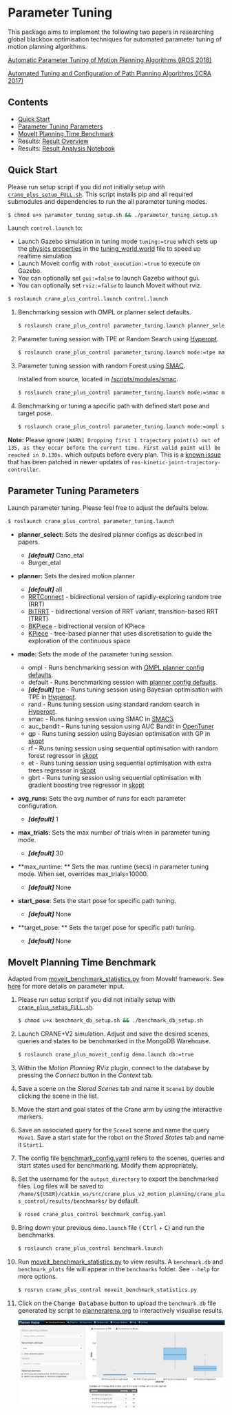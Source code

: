 # Parameter Tuning

This package aims to implement the following two papers in researching global blackbox optimisation techniques for automated parameter tuning of motion planning algorithms. 

[Automatic Parameter Tuning of Motion Planning Algorithms (IROS 2018)](http://homepages.inf.ed.ac.uk/jcanore/pub/2018_iros.pdf) 

[Automated Tuning and Configuration of Path Planning Algorithms (ICRA 2017)](http://www.factory-in-a-day.eu/wp-content/uploads/2017/08/Automated_Tuning_SMAC_ICRA_2017.pdf)

## Contents

- [Quick Start](#quick-start)
- [Parameter Tuning Parameters](#parameter-tuning-parameters)
- [MoveIt Planning Time Benchmark](#moveit-planning-time-benchmark)
- Results: [Result Overview](./results/result_overview.md)
- Results: [Result Analysis Notebook](./results/result_analysis.ipynb)



## Quick Start

Please run setup script if you did not initially setup  with [`crane_plus_setup_FULL.sh`](../crane_plus_setup_FULL.sh). This script installs pip and all required submodules and dependencies to run the all parameter tuning modes.

```bash
$ chmod u+x parameter_tuning_setup.sh && ./parameter_tuning_setup.sh 
```

Launch `control.launch` to:

- Launch Gazebo simulation in tuning mode `tuning:=true` which sets up the [physics properties](http://gazebosim.org/tutorials?tut=modifying_world#PhysicsProperties) in the [tuning_world.world](../crane_plus_simulation/worlds/tuning_world.world) file to speed up realtime simulation
- Launch Moveit config with `robot_execution:=true` to execute on Gazebo.
- You can optionally set `gui:=false` to launch Gazebo without gui.
- You can optionally set `rviz:=false` to launch Moveit without rviz.

```bash
$ roslaunch crane_plus_control.launch control.launch 
```

1. Benchmarking session with OMPL or planner select defaults.

    ```bash
    $ roslaunch crane_plus_control parameter_tuning.launch planner_select:=Cano_etal mode:=default avg_runs:=5
    ```

2. Parameter tuning session with TPE or Random Search using [Hyperopt](http://hyperopt.github.io/hyperopt/).

    ```bash
    $ roslaunch crane_plus_control parameter_tuning.launch mode:=tpe max_runtime:=7200
    ```

3. Parameter tuning session with random Forest using [SMAC](http://www.cs.ubc.ca/labs/beta/Projects/SMAC/v2.10.03/quickstart.html#news).

    Installed from source, located in [/scripts/modules/smac](./scripts/modules/smac).

    ```bash
    $ roslaunch crane_plus_control parameter_tuning.launch mode:=smac max_runtime:=7200
    ```

4. Benchmarking or tuning a specific path with defined start pose and target pose.

    ```bash
    $ roslaunch crane_plus_control parameter_tuning.launch mode:=ompl start_pose:=backbend target_pose:=low_fwd_reach
    ```

**Note:** Please ignore `[WARN] Dropping first 1 trajectory point(s) out of 135, as they occur before the current time. First valid point will be reached in 0.130s.` which outputs before every plan. This is a [known issue](https://github.com/ros-controls/ros_controllers/pull/366/files/7d2f98db49552cab0af753421955071c3cbae8e4#diff-01202b8fd499de6fd52d7a3f43d26df8) that has been patched in newer updates of `ros-kinetic-joint-trajectory-controller`.



## Parameter Tuning Parameters

Launch parameter tuning. Please feel free to adjust the defaults below.
```bash
$ roslaunch crane_plus_control parameter_tuning.launch
```

- **planner_select:** Sets the desired planner configs as described in papers.

  - ***[default]*** Cano_etal
  - Burger_etal

- **planner:** Sets the desired motion planner

  - ***[default]*** all
  - [RRTConnect](http://ompl.kavrakilab.org/classompl_1_1geometric_1_1RRTConnect.html#aea8a84e73c86ff415931a29be34228f5) - bidirectional version of rapidly-exploring random tree (RRT) 
  - [BiTRRT](http://ompl.kavrakilab.org/classompl_1_1geometric_1_1BiTRRT.html) - bidirectional version of RRT variant,  transition-based RRT (TRRT) 
  - [BKPiece](http://ompl.kavrakilab.org/classompl_1_1geometric_1_1BKPIECE1.html#gBKPIECE1) - bidirectional version of KPiece
  - [KPiece](http://ompl.kavrakilab.org/classompl_1_1geometric_1_1KPIECE1.html#gKPIECE1) - tree-based planner that uses discretisation to guide the exploration of the continuous space

- **mode:** Sets the mode of the parameter tuning session. 

  - ompl - Runs benchmarking session with [OMPL planner config defaults](../crane_plus_moveit_config/config/ompl_planning.yaml).
  - default - Runs benchmarking session with [planner config defaults](./config/planner_configs.yaml).
  - ***[default]*** tpe -  Runs tuning session using Bayesian optimisation with TPE in [Hyperopt](http://hyperopt.github.io/hyperopt/).
  - rand -   Runs tuning session using standard random search in [Hyperopt](http://hyperopt.github.io/hyperopt/).
  - smac - Runs tuning session using SMAC in [SMAC3](https://automl.github.io/SMAC3/master/).
  - auc_bandit - Runs tuning session using AUC Bandit in [OpenTuner](http://opentuner.org/)
  - gp - Runs tuning session using Bayesian optimisation with GP in [skopt](https://scikit-optimize.github.io/)
  - rf - Runs tuning session using sequential optimisation with random forest regressor in [skopt](https://scikit-optimize.github.io/)
  - et - Runs tuning session using sequential optimisation with extra trees regressor in [skopt](https://scikit-optimize.github.io/)
  - gbrt - Runs tuning session using sequential optimisation with gradient boosting tree regressor in [skopt](https://scikit-optimize.github.io/)

- **avg_runs:** Sets the avg number of runs for each parameter configuration. 

  - ***[default]*** 1

- **max_trials:** Sets the max number of trials when in parameter tuning mode.

  - ***[default]*** 30

- **max_runtime: ** Sets the max runtime (secs) in parameter tuning mode. When set, overrides max_trials=10000.

  - ***[default]*** None

- **start_pose**: Sets the start pose for specific path tuning.

  - ***[default]*** None

- **target_pose: ** Sets the target pose for specific path tuning.

  - ***[default]*** None 

    

## MoveIt Planning Time Benchmark

Adapted from [moveit_benchmark_statistics.py](https://github.com/ros-planning/moveit/blob/melodic-devel/moveit_ros/benchmarks/scripts/moveit_benchmark_statistics.py) from MoveIt! framework. See [here](http://docs.ros.org/kinetic/api/moveit_tutorials/html/doc/benchmarking/benchmarking_tutorial.html) for more details on parameter input.

1. Please run setup script if you did not initially setup  with [`crane_plus_setup_FULL.sh`](../crane_plus_setup_FULL.sh).

    ```bash
    $ chmod u+x benchmark_db_setup.sh && ./benchmark_db_setup.sh 
    ```

2. Launch CRANE+V2 simulation. Adjust and save the desired scenes, queries and states to be benchmarked in the MongoDB Warehouse.

    ```bash 
    $ roslaunch crane_plus_moveit_config demo.launch db:=true
    ```

3. Within the *Motion Planning* RViz plugin, connect to the database by pressing the *Connect* button in the *Context* tab.

4. Save a scene on the *Stored Scenes* tab and name it `Scene1` by double clicking the scene in the list.

5. Move the start and goal states of the Crane arm by using the interactive markers.

6. Save an associated query for the `Scene1` scene and name the query `Move1`. Save a start state for the robot on the *Stored States* tab and name it `Start1`. 

7. The config file [benchmark_config.yaml](./config/benchmark_config.yaml) refers to the scenes, queries and start states used for benchmarking. Modify them appropriately.

8. Set the username for the `output_directory` to export the benchmarked files. Log files will be saved to `/home/${USER}/catkin_ws/src/crane_plus_v2_motion_planning/crane_plus_control/results/benchmarks/` by default. 

    ```bash
    $ rosed crane_plus_control benchmark_config.yaml
    ```

9. Bring down your previous `demo.launch` file ( <kbd>Ctrl</kbd> + <kbd>C</kbd>) and run the benchmarks. 

    ```bash
    $ roslaunch crane_plus_control benchmark.launch 
    ```

10. Run [moveit_benchmark_statistics.py](./scripts/moveit_benchmark_statistics.py)  to view results. A `benchmark.db`  and `benchmark_plots` file will appear in the `benchmarks` folder. See `--help` for more options.

    ```bash
    $ rosrun crane_plus_control moveit_benchmark_statistics.py 
    ```

11. Click on the <kbd>Change Database</kbd> button to upload the `benchmark.db` file generated by script to [plannerarena.org](http://plannerarena.org/) to interactively visualise results. 

       ![](imgs/plannerarena.png)


